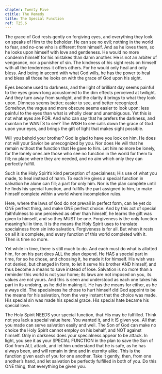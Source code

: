 ```yaml
---
chapter: Twenty Five
ctitle: The Remedy
title: The Special Function
ref: T25.6
---
```


The grace of God rests gently on forgiving eyes, and everything they
look on speaks of Him to the beholder. He can see no evil; nothing in
the world to fear, and no-one who is different from himself. And as he
loves them, so he looks upon himself with love and gentleness. He would
no more condemn himself for his mistakes than damn another. He is not an
arbiter of vengeance, nor a punisher of sin. The kindness of his sight
rests on himself with all the tenderness it offers others. For he would
only heal and only bless. And being in accord with what God wills, he
has the power to heal and bless all those he looks on with the grace of
God upon his sight.

Eyes become used to darkness, and the light of brilliant day
seems painful to the eyes grown long accustomed to the dim effects
perceived at twilight. And they turn away from sunlight, and the clarity
it brings to what they look upon. Dimness seems better; easier to see,
and better recognized. Somehow, the vague and more obscure seems easier
to look upon; less painful to the eyes than what is wholly clear and
unambiguous. Yet this is not what eyes are FOR. And who can say that he
prefers the darkness, and maintain he WANTS to see? The WISH to see
calls down the grace of God upon your eyes, and brings the gift of light
that makes sight possible.

Will you behold your brother? God is glad to have you look on him. He
does not will your Savior be unrecognized by you. Nor does He will that
he remain without the function that He gave to him. Let him no more be
lonely, for the lonely ones are those who see no function in the world
for them to fill; no place where they are needed, and no aim which only
they can perfectly fulfill.

Such is the Holy Spirit’s kind perception of specialness; His use of
what you made, to heal instead of harm. To each He gives a special
function in salvation he alone can fill; a part for only him. Nor is the
plan complete until he finds his special function, and fulfills the part
assigned to him, to make himself complete within a world where
incompletion rules.

Here, where the laws of God do not prevail in perfect form, can he yet
do ONE perfect thing, and make ONE perfect choice. And by this act of
special faithfulness to one perceived as other than himself, he learns
the gift was given to himself, and so they MUST be one. Forgiveness is
the only function meaningful in time. It is the means the Holy Spirit
uses to translate specialness from sin into salvation. Forgiveness is
for all. But when it rests on all it is complete, and every function of
this world completed with it. Then is time no more.

Yet while in time, there is still much to do. And each must do what is
allotted him, for on his part does ALL the plan depend. He HAS a special
part in time, for so he chose, and choosing it, he made it for himself.
His wish was not denied, but changed in form, to let it serve his
brother AND himself, and thus become a means to save instead of lose.
Salvation is no more than a reminder this world is not your home; its
laws are not imposed on you, its values are not yours. And this is seen
and understood as each one takes his part in its undoing, as he did in
making it. He has the means for either, as he always did. The specialness
he chose to hurt himself did God appoint to be the means for his
salvation, from the very instant that the choice was made. His special
sin was made his special grace. His special hate became his special
love.

The Holy Spirit NEEDS your special function, that His may be
fulfilled. Think not you lack a special value here. You wanted it, and it
IS given you. All that you made can serve salvation easily and well. The
Son of God can make no choice the Holy Spirit cannot employ on his
behalf, and NOT against himself. Only in darkness does your specialness
appear to be attack. In light, you see it as your SPECIAL FUNCTION in
the plan to save the Son of God from ALL attack, and let him understand
that he is safe, as he has always been, and will remain in time and in
eternity alike. This is the function given each of you for one
another. Take it gently, then, from one another’s hand, and let salvation
be perfectly fulfilled in both of you. Do this ONE thing, that
everything be given you.

